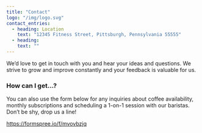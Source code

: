 ```yaml
---
title: "Contact"
logo: "/img/logo.svg"
contact_entries:
  - heading: Location
    text: "12345 Fitness Street, Pittsburgh, Pennsylvania 55555"
  - heading:
    text: ""
---
```


We’d love to get in touch with you and hear your ideas and
questions. We strive to grow and improve constantly and your feedback
is valuable for us.

<h3 class="f4 b lh-title mb2">How can I get…?</h3>

You can also use the form below for any inquiries about coffee
availability, monthly subscriptions and scheduling a 1-on-1 session
with our baristas. Don’t be shy, drop us a line!

https://formspree.io/f/mvovbzjq
